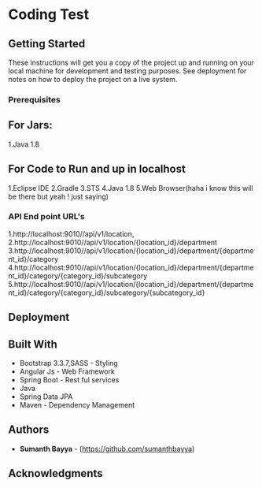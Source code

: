 # Coding Test


## Getting Started

These instructions will get you a copy of the project up and running on your local machine for development and testing purposes. See deployment for notes on how to deploy the project on a live system.

### Prerequisites
## For Jars:
1.Java 1.8

## For Code to Run and up in localhost
1.Eclipse IDE
2.Gradle
3.STS
4.Java 1.8
5.Web Browser(haha i know this will be there but yeah ! just saying)

### API End point URL's
1.http://localhost:9010//api/v1/location,
2.http://localhost:9010//api/v1/location/{location_id}/department
3.http://localhost:9010//api/v1/location/{location_id}/department/{department_id}/category
4.http://localhost:9010//api/v1/location/{location_id}/department/{department_id}/category/{category_id}/subcategory
5.http://localhost:9010//api/v1/location/{location_id}/department/{department_id}/category/{category_id}/subcategory/{subcategory_id}

## Deployment



## Built With
* Bootstrap 3.3.7,SASS - Styling
* Angular Js - Web Framework
* Spring Boot - Rest ful services
* Java
* Spring Data JPA
* Maven - Dependency Management



## Authors

* **Sumanth Bayya** - (https://github.com/sumanthbayya)

## Acknowledgments

